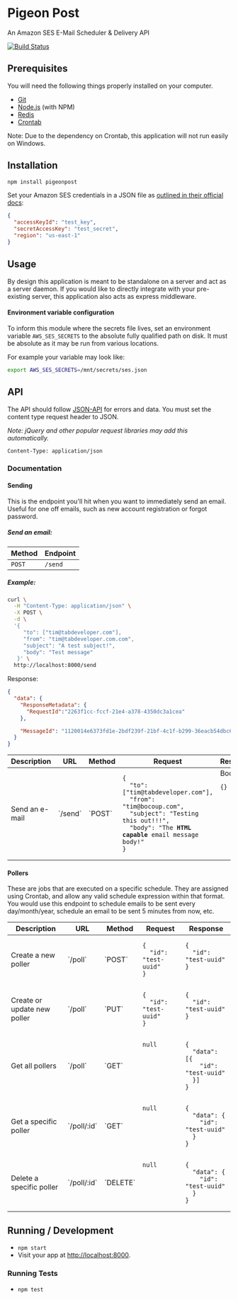 # Pigeon Post

An Amazon SES E-Mail Scheduler & Delivery API

[![Build
Status](https://travis-ci.org/tbranyen/pigeonpost.svg)](https://travis-ci.org/tbranyen/pigeonpost)


## Prerequisites

You will need the following things properly installed on your computer.

* [Git](http://git-scm.com/)
* [Node.js](http://nodejs.org/) (with NPM)
* [Redis](http://redis.io/)
* [Crontab](http://crontab.org/)

Note: Due to the dependency on Crontab, this application will not run easily on
Windows.

## Installation

``` sh
npm install pigeonpost
```

Set your Amazon SES credentials in a JSON file as [outlined in their official
docs](http://docs.aws.amazon.com/AWSJavaScriptSDK/guide/node-configuring.html#Credentials_from_Disk):


``` json
{
  "accessKeyId": "test_key",
  "secretAccessKey": "test_secret",
  "region": "us-east-1"
}
```

## Usage

By design this application is meant to be standalone on a server and act as a
server daemon.  If you would like to directly integrate with your pre-existing
server, this application also acts as express middleware.

#### Environment variable configuration

To inform this module where the secrets file lives, set an environment
variable `AWS_SES_SECRETS` to the absolute fully qualified path on disk.  It
must be absolute as it may be run from various locations.

For example your variable may look like:

``` sh
export AWS_SES_SECRETS=/mnt/secrets/ses.json
```

## API

The API should follow [JSON-API](http://jsonapi.org/) for errors and data.  You
must set the content type request header to JSON.

*Note: jQuery and other popular request libraries may add this automatically.*

``` http
Content-Type: application/json
```

### Documentation

#### Sending

This is the endpoint you'll hit when you want to immediately send an email.
Useful for one off emails, such as new account registration or forgot password.

##### Send an email:

Method   | Endpoint
:------- | :--------
`POST`   | `/send`

##### Example:

``` sh
curl \
  -H "Content-Type: application/json" \
  -X POST \
  -d \
  '{
     "to": ["tim@tabdeveloper.com"],
     "from": "tim@tabdeveloper.com.com",
     "subject": "A test subject!",
     "body": "Test message"
   }' \
  http://localhost:8000/send
```

Response:

``` json
{
  "data": {
    "ResponseMetadata": {
      "RequestId":"2263f1cc-fccf-21e4-a378-4350dc3a1cea"
    },

    "MessageId": "1120014e6373fd1e-2bdf239f-21bf-4c1f-b299-36eacb54dbc6-000000"
  }
}
```

<table width="100%">

<thead>
  <tr>
    <th>Description</th>
    <th>URL</th>
    <th>Method</th>
    <th>Request</th>
    <th>Response</th>
  </tr>
</thead>

<tbody>
  <!-- Create poller -->
  <tr>
    <td>Send an e-mail</td>
    <td>`/send`</td>
    <td>`POST`</td>
    <td>
<pre class="highlight"><code>{
  "to": ["tim@tabdeveloper.com"],
  "from": "tim@bocoup.com",
  "subject": "Testing this out!!!",
  "body": "The <b>HTML capable</b> email message body!"
}</code></pre>
    </td>
    <td valign="top">
      Body:
      <pre class="highlight"><code>{}</code></pre></td>
  </tr>
</tbody>
</table>

#### Pollers

These are jobs that are executed on a specific schedule.  They are assigned using
Crontab, and allow any valid schedule expression within that format.  You would
use this endpoint to schedule emails to be sent every day/month/year, schedule
an email to be sent 5 minutes from now, etc.

<table width="100%">

<thead>
  <tr>
    <th>Description</th>
    <th>URL</th>
    <th>Method</th>
    <th>Request</th>
    <th>Response</th>
  </tr>
</thead>

<tbody>
  <!-- Create poller -->
  <tr>
    <td>Create a new poller</td>
    <td>`/poll`</td>
    <td>`POST`</td>
    <td valign="top">
<pre class="highlight"><code>{
  "id": "test-uuid"
}</code></pre>
    </td>
    <td valign="top">
      <pre class="highlight"><code>{
  "id": "test-uuid"
}</code></pre></td>
  </tr>

  <!-- Create or update poller -->
  <tr>
    <td>Create or update new poller</td>
    <td>`/poll`</td>
    <td>`PUT`</td>
    <td valign="top">
<pre class="highlight"><code>{
  "id": "test-uuid"
}</code></pre>
    </td>
    <td valign="top">
      <pre class="highlight"><code>{
  "id": "test-uuid"
}</code></pre></td>
  </tr>

  <!-- Get all pollers -->
  <tr>
    <td>Get all pollers</td>
    <td>`/poll`</td>
    <td>`GET`</td>
    <td valign="top">
<pre class="highlight"><code>null</code></pre>
    </td>
    <td valign="top">
      <pre class="highlight"><code>{
  "data": [{
    "id": "test-uuid"
  }]
}</code></pre></td>
  </tr>

  <!-- Get a specific poller -->
  <tr>
    <td>Get a specific poller</td>
    <td>`/poll/:id`</td>
    <td>`GET`</td>
    <td valign="top">
<pre class="highlight"><code>null</code></pre>
    </td>
    <td valign="top">
      <pre class="highlight"><code>{
  "data": {
    "id": "test-uuid"
  }
}</code></pre></td>
  </tr>

  <!-- Delete a specific poller -->
  <tr>
    <td>Delete a specific poller</td>
    <td>`/poll/:id`</td>
    <td>`DELETE`</td>
    <td valign="top">
<pre class="highlight"><code>null</code></pre>
    </td>
    <td valign="top">
      <pre class="highlight"><code>{
  "data": {
    "id": "test-uuid"
  }
}</code></pre></td>
  </tr>
</tbody>
</table>


## Running / Development

* `npm start`
* Visit your app at [http://localhost:8000](http://localhost:8000).

### Running Tests

* `npm test`
